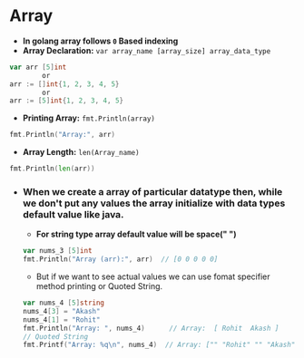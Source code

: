 # Array
- **In golang array follows `0` Based indexing**
- **Array Declaration:** `var array_name [array_size] array_data_type`
``` Go
var arr [5]int
        or
arr := []int{1, 2, 3, 4, 5}
        or
arr := [5]int{1, 2, 3, 4, 5}
```
- **Printing Array:** `fmt.Println(array)`
``` Go
fmt.Println("Array:", arr)
```
- **Array Length:** `len(Array_name)`
``` Go
fmt.Println(len(arr))
```

- ### When we create  a array of particular datatype then, while we don't put any values the array initialize with data types default value like java.
    - **For string type array default value will be space(" ")**
    ``` Go
    var nums_3 [5]int
    fmt.Println("Array (arr):", arr)  // [0 0 0 0 0]
    ```
    - But if we want to see actual values we can use fomat specifier method printing or Quoted String.
    ``` Go
    var nums_4 [5]string
	nums_4[3] = "Akash"
	nums_4[1] = "Rohit"
	fmt.Println("Array: ", nums_4)      // Array:  [ Rohit  Akash ]
    // Quoted String
	fmt.Printf("Array: %q\n", nums_4)  // Array: ["" "Rohit" "" "Akash" ""]
    ```